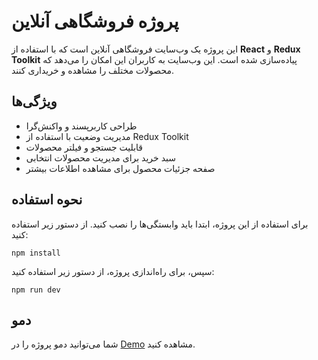 # پروژه فروشگاهی آنلاین

این پروژه یک وب‌سایت فروشگاهی آنلاین است که با استفاده از **React** و **Redux Toolkit** پیاده‌سازی شده است. این وب‌سایت به کاربران این امکان را می‌دهد که محصولات مختلف را مشاهده و خریداری کنند.

## ویژگی‌ها
- طراحی کاربرپسند و واکنش‌گرا
- مدیریت وضعیت با استفاده از Redux Toolkit
- قابلیت جستجو و فیلتر محصولات
- سبد خرید برای مدیریت محصولات انتخابی
- صفحه جزئیات محصول برای مشاهده اطلاعات بیشتر

## نحوه استفاده
برای استفاده از این پروژه، ابتدا باید وابستگی‌ها را نصب کنید. از دستور زیر استفاده کنید:
```
npm install
```
سپس، برای راه‌اندازی پروژه، از دستور زیر استفاده کنید:
```
npm run dev
```

## دمو
شما می‌توانید دمو پروژه را در  [Demo](https://sama-khodadady-online-shop.vercel.app/) مشاهده کنید.

</div>
